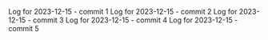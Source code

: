 Log for 2023-12-15 - commit 1
Log for 2023-12-15 - commit 2
Log for 2023-12-15 - commit 3
Log for 2023-12-15 - commit 4
Log for 2023-12-15 - commit 5
